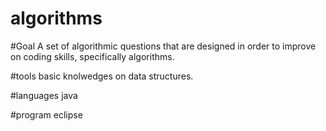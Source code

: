 # algorithms

#Goal
A set of algorithmic questions that are designed in order to improve on coding skills, specifically algorithms.

#tools
basic knolwedges on data structures.

#languages
java

#program
eclipse

